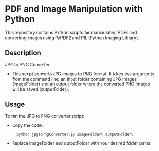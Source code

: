 # PDF and Image Manipulation with Python
This repository contains Python scripts for manipulating PDFs and converting images using PyPDF2 and PIL (Python Imaging Library).

## Description
JPG to PNG Converter
- This script converts JPG images to PNG format. It takes two arguments from the command line: an input folder containing JPG images (imageFolder) and an output folder where the converted PNG images will be saved (outputFolder).

## Usage
To run the JPG to PNG converter script:
- Copy the code:
  ```bash
    python jpgToPngConverter.py imageFolder\ outputFolder\
  ```
- Replace imageFolder and outputFolder with your desired folder paths.

